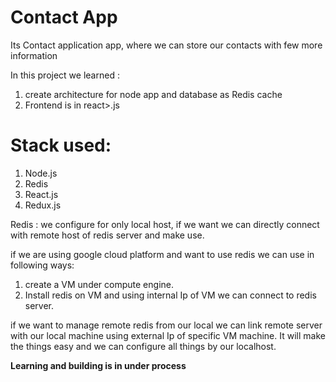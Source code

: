 # Contact App

Its Contact application app, where we can store our contacts with few more information

In this project we learned :
1. create architecture for node app and database as Redis cache
2. Frontend is in react>.js

# Stack used:
1. Node.js
2. Redis
3. React.js
4. Redux.js

Redis : we configure for only local host, if we want we can directly connect with remote host of redis server and make use.

if we are using google cloud platform and want to use redis we can use in following ways:
1. create a VM under compute engine.
2. Install redis on VM and using internal Ip of VM we can connect to redis server.

if we want to manage remote redis from our local we can link remote server with our local machine using external Ip of specific VM machine.
It will make the things easy and we can configure all things by our localhost.

**Learning and building is in under process**

